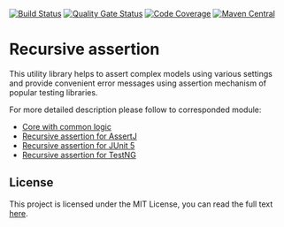 [![Build Status](https://travis-ci.org/VladislavSevruk/RecursiveAssertion.svg?branch=master)](https://travis-ci.com/VladislavSevruk/RecursiveAssertion)
[![Quality Gate Status](https://sonarcloud.io/api/project_badges/measure?project=VladislavSevruk_RecursiveAssertion&metric=alert_status)](https://sonarcloud.io/dashboard?id=VladislavSevruk_RecursiveAssertion)
[![Code Coverage](https://sonarcloud.io/api/project_badges/measure?project=VladislavSevruk_RecursiveAssertion&metric=coverage)](https://sonarcloud.io/component_measures?id=VladislavSevruk_RecursiveAssertion&metric=coverage)
[![Maven Central](https://maven-badges.herokuapp.com/maven-central/com.github.vladislavsevruk/recursive-assertion/badge.svg)](https://maven-badges.herokuapp.com/maven-central/com.github.vladislavsevruk/recursive-assertion)

# Recursive assertion
This utility library helps to assert complex models using various settings and provide convenient error messages using 
assertion mechanism of popular testing libraries.

For more detailed description please follow to corresponded module:
* [Core with common logic](recursive-assertion-core)
* [Recursive assertion for AssertJ](recursive-assertion-assertj)
* [Recursive assertion for JUnit 5](recursive-assertion-junit5)
* [Recursive assertion for TestNG](recursive-assertion-testng)

## License
This project is licensed under the MIT License, you can read the full text [here](LICENSE).